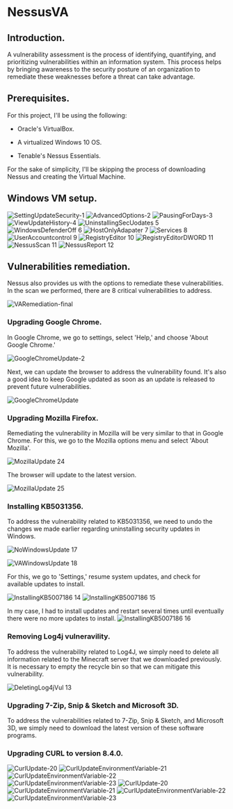 # NessusVA
## Introduction.
A vulnerability assessment is the process of identifying, quantifying, and prioritizing vulnerabilities within an information system. This process helps by bringing awareness to the security posture of an organization to remediate these weaknesses before a threat can take advantage.

## Prerequisites.
For this project, I'll be using the following:

- Oracle's VirtualBox.

- A virtualized Windows 10 OS.

- Tenable's Nessus Essentials.


For the sake of simplicity, I'll be skipping the process of downloading Nessus and creating the Virtual Machine.

## Windows VM setup.

![SettingUpdateSecurity-1](https://github.com/AlduVG/NessusVA/assets/131760637/ac3870f0-841e-46d5-bb5a-a7a79e6d25e3)
![AdvancedOptions-2](https://github.com/AlduVG/NessusVA/assets/131760637/2be7a56d-1d17-469d-96a1-80fb55ab86fd)
![PausingForDays-3](https://github.com/AlduVG/NessusVA/assets/131760637/e4363744-63dd-45f6-9a64-aca3f114d52a)
![ViewUpdateHistory-4](https://github.com/AlduVG/NessusVA/assets/131760637/15475fe6-b321-4ea6-a35f-7a3a5982270c)
![UninstallingSecUodates 5](https://github.com/AlduVG/NessusVA/assets/131760637/ac0d6147-9c15-477e-b403-3394aa6bc0cf)
![WindowsDefenderOff 6](https://github.com/AlduVG/NessusVA/assets/131760637/2300848e-630b-4c2a-8a2b-961e6c8dce69)
![HostOnlyAdapater 7](https://github.com/AlduVG/NessusVA/assets/131760637/acf8725a-415a-4f47-a324-a0b1b81c05d4)
![Services 8](https://github.com/AlduVG/NessusVA/assets/131760637/e3168993-b133-4e85-a921-709e5e5b9696)
![UserAccountcontrol 9](https://github.com/AlduVG/NessusVA/assets/131760637/287a05f5-8346-467a-8042-43f97f08fc10)
![RegistryEditor 10](https://github.com/AlduVG/NessusVA/assets/131760637/d0e21c23-5412-4c90-bf1f-5acef69097bf)
![RegistryEditorDWORD 11](https://github.com/AlduVG/NessusVA/assets/131760637/7214c926-4f14-4f6b-9e0d-f667802bcbd5)
![NessusScan 11](https://github.com/AlduVG/NessusVA/assets/131760637/260d6da6-16c9-456e-bb23-83fc34fd0803)
![NessusReport 12](https://github.com/AlduVG/NessusVA/assets/131760637/64324f1e-492f-46d1-a2f8-0455f1f08dfe)

## Vulnerabilities remediation.
Nessus also provides us with the options to remediate these vulnerabilities. In the scan we performed, there are 8 critical vulnerabilities to address.

![VARemediation-final](https://github.com/AlduVG/NessusVA/assets/131760637/1eabfa01-4ce6-46fc-8abd-a0e78c39d597)

### Upgrading Google Chrome.
In Google Chrome, we go to settings, select 'Help,' and choose 'About Google Chrome.' 

![GoogleChromeUpdate-2](https://github.com/AlduVG/NessusVA/assets/131760637/08a605ca-55bd-4ee5-ab0a-bb2aef91436a)

Next, we can update the browser to address the vulnerability found. It's also a good idea to keep Google updated as soon as an update is released to prevent future vulnerabilities.

![GoogleChromeUpdate](https://github.com/AlduVG/NessusVA/assets/131760637/46e25b83-a8fd-45a8-986f-f4bc8a913010)

### Upgrading Mozilla Firefox.

Remediating the vulnerability in Mozilla will be very similar to that in Google Chrome. For this, we go to the Mozilla options menu and select 'About Mozilla'.

![MozillaUpdate 24](https://github.com/AlduVG/NessusVA/assets/131760637/cb4946ca-3735-4039-a112-31d5c1d2b724)

The browser will update to the latest version.

![MozillaUpdate 25](https://github.com/AlduVG/NessusVA/assets/131760637/634835f7-8a7f-40d4-95f8-9cdee8f70945)

### Installing KB5031356.
To address the vulnerability related to KB5031356, we need to undo the changes we made earlier regarding uninstalling security updates in Windows. 

![NoWindowsUpdate 17](https://github.com/AlduVG/NessusVA/assets/131760637/c48159fc-8fd0-4108-a356-76744c6b9608)

![VAWindowsUpdate 18](https://github.com/AlduVG/NessusVA/assets/131760637/186900c6-6b33-4958-bd4b-7bbe55d4c728)

For this, we go to 'Settings,' resume system updates, and check for available updates to install. 

![InstallingKB5007186 14](https://github.com/AlduVG/NessusVA/assets/131760637/679c63b1-ae7b-4b5f-8cd2-c716aebd9a39)
![InstallingKB5007186 15](https://github.com/AlduVG/NessusVA/assets/131760637/f4008d3c-3e7c-44d5-962b-7cb64e2ec72b)

In my case, I had to install updates and restart several times until eventually there were no more updates to install.
![InstallingKB5007186 16](https://github.com/AlduVG/NessusVA/assets/131760637/19e1c3df-71dd-4f19-94da-c26c51a8adbe)


### Removing Log4j vulneravility.

To address the vulnerability related to Log4J, we simply need to delete all information related to the Minecraft server that we downloaded previously. It is necessary to empty the recycle bin so that we can mitigate this vulnerability.

![DeletingLog4jVul 13](https://github.com/AlduVG/NessusVA/assets/131760637/61720baa-f899-4d21-9c80-4f83337d8bd3)

### Upgrading 7-Zip, Snip & Sketch and Microsoft 3D.

To address the vulnerabilities related to 7-Zip, Snip & Sketch, and Microsoft 3D, we simply need to download the latest version of these software programs.

### Upgrading CURL to version 8.4.0.
![CurlUpdate-20](https://github.com/AlduVG/NessusVA/assets/131760637/de53b671-7684-4e85-ad64-75315305f4c5)
![CurlUpdateEnvironmentVariable-21](https://github.com/AlduVG/NessusVA/assets/131760637/fada7f3b-c8d3-4988-9380-91c10d069ebb)
![CurlUpdateEnvironmentVariable-22](https://github.com/AlduVG/NessusVA/assets/131760637/c78dca08-bcdc-4579-8de6-acbb8824c2c6)
![CurlUpdateEnvironmentVariable-23](https://github.com/AlduVG/NessusVA/assets/131760637/77eb3314-327b-4e42-9cc3-7680d4a63767)
![CurlUpdate-20](https://github.com/AlduVG/NessusVA/assets/131760637/de53b671-7684-4e85-ad64-75315305f4c5)
![CurlUpdateEnvironmentVariable-21](https://github.com/AlduVG/NessusVA/assets/131760637/fada7f3b-c8d3-4988-9380-91c10d069ebb)
![CurlUpdateEnvironmentVariable-22](https://github.com/AlduVG/NessusVA/assets/131760637/c78dca08-bcdc-4579-8de6-acbb8824c2c6)
![CurlUpdateEnvironmentVariable-23](https://github.com/AlduVG/NessusVA/assets/131760637/77eb3314-327b-4e42-9cc3-7680d4a63767)








